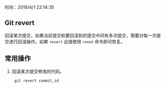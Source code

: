 时间：2019/4/1 22:14:35  

## Git revert  

回滚某次提交，如果当前提交和要回滚到的提交中间有多次提交，需要对每一次提交进行回滚操作。如果 `revert` 出错使用 `reset` 命令即可恢复。   

## 常用操作    

1. 回滚某次提交修改的代码。

		git revert commit_id